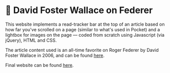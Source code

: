# 🎾 David Foster Wallace on Federer

This website implements a read-tracker bar at the top of an article based on how far you've scrolled on a page (similar to what's used in Pocket) and a lightbox for images on the page –– coded from scratch using Javascript (via jQuery), HTML and CSS.

The article content used is an all-time favorite on Roger Federer by David Foster Wallace in 2006, and can be found [here][1]. 

Final website can be found [here][2]. 


  [1]: http://www.nytimes.com/2006/08/20/sports/playmagazine/20federer.html
  [2]: https://dfw-on-federer.superhi.com
